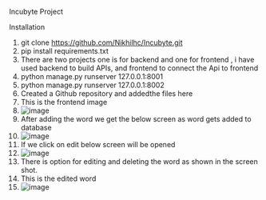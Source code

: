Incubyte Project

Installation
  1. git clone https://github.com/Nikhilhc/Incubyte.git
  2. pip install requirements.txt
  3. There are two projects one is for backend and one for frontend , i have used backend to build APIs, and frontend to connect the Api to frontend
  4. python manage.py runserver 127.0.0.1:8001
  5. python manage.py runserver 127.0.0.1:8002
1. Created a Github repository and addedthe files here
2. This is the frontend image
3. ![image](https://user-images.githubusercontent.com/34531929/160245572-0c2b5f2c-776b-4025-b1b2-e9cf5e3da188.png)
4. After adding the word we get the below screen as word gets added to database
5. ![image](https://user-images.githubusercontent.com/34531929/160245634-4ec74451-b08c-4c37-9870-bf6e4daac789.png)
6. If we click on edit below screen will be opened
7. ![image](https://user-images.githubusercontent.com/34531929/160245661-d4d22aa7-b12e-4d20-bf59-15cc1286460f.png)
8. There is option for editing and deleting the word as shown in the screen shot.
9. This is the edited word
10. ![image](https://user-images.githubusercontent.com/34531929/160245722-ea469c15-e1a6-4f99-b117-23c8e2895d84.png)



